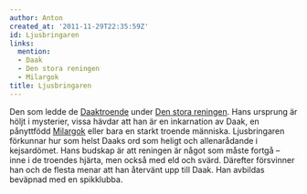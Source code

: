 ```yaml
---
author: Anton
created_at: '2011-11-29T22:35:59Z'
id: Ljusbringaren
links:
  mention:
  - Daak
  - Den stora reningen
  - Milargok
title: Ljusbringaren
---
```


Den som ledde de [Daaktroende] under [Den stora reningen]. Hans ursprung är höljt i mysterier, vissa
hävdar att han är en inkarnation av Daak, en pånyttfödd [Milargok] eller bara en starkt troende
människa. Ljusbringaren förkunnar hur som helst Daaks ord som heligt och allenarådande i
kejsardömet. Hans budskap är att reningen är något som måste fortgå – inne i de troendes hjärta, men
också med eld och svärd. Därefter försvinner han och de flesta menar att han återvänt upp till Daak.
Han avbildas beväpnad med en spikklubba.

  [Daaktroende]: Daak
  [Den stora reningen]: Den_stora_reningen
  [Milargok]: Milargok
